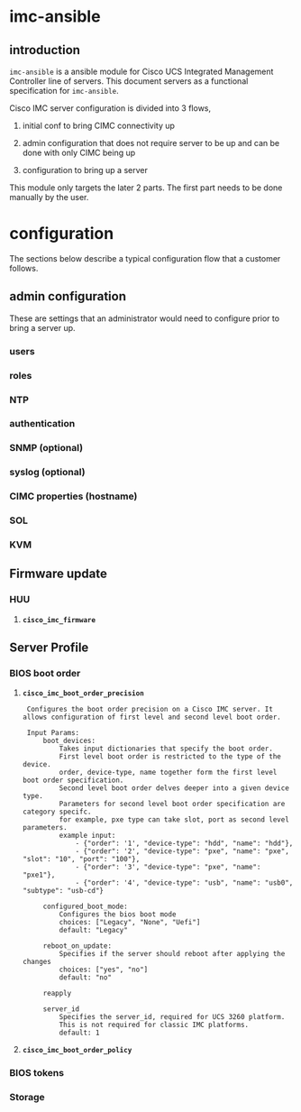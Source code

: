 # imc-ansible

## introduction
`imc-ansible` is a ansible module for Cisco UCS Integrated Management Controller line of servers. This document servers as a functional specification for `imc-ansible`.

Cisco IMC server configuration is divided into 3 flows,

1. initial conf to bring CIMC connectivity up

1. admin configuration that does not require server to be up and can be done with only CIMC being up

1. configuration to bring up a server


This module only targets the later 2 parts. The first part needs to be done manually by the user.


# configuration
The sections below describe a typical configuration flow that a customer follows. 

## admin configuration
These are settings that an administrator would need to configure prior to bring a server up.

### users

### roles

### NTP

### authentication

### SNMP (optional)

### syslog (optional)

### CIMC properties (hostname)

### SOL

### KVM



## Firmware update

### HUU

1. **`cisco_imc_firmware`**


## Server Profile

### BIOS boot order

1. **`cisco_imc_boot_order_precision`**

		Configures the boot order precision on a Cisco IMC server. It allows configuration of first level and second level boot order.
		
		Input Params:
			boot_devices:
				Takes input dictionaries that specify the boot order.
				First level boot order is restricted to the type of the device.
				order, device-type, name together form the first level boot order specification. 
				Second level boot order delves deeper into a given device type.
				Parameters for second level boot order specification are category specifc.
				for example, pxe type can take slot, port as second level parameters.
				example input:
					- {"order": '1', "device-type": "hdd", "name": "hdd"},                    
    				- {"order": '2', "device-type": "pxe", "name": "pxe", "slot": "10", "port": "100"},
    				- {"order": '3', "device-type": "pxe", "name": "pxe1"},                   
    				- {"order": '4', "device-type": "usb", "name": "usb0", "subtype": "usb-cd"}

			configured_boot_mode:
				Configures the bios boot mode
				choices: ["Legacy", "None", "Uefi"]
				default: "Legacy"

			reboot_on_update:
				Specifies if the server should reboot after applying the changes
				choices: ["yes", "no"]
				default: "no"

			reapply

			server_id
				Specifies the server_id, required for UCS 3260 platform. 
				This is not required for classic IMC platforms.
				default: 1
					
		
1. **`cisco_imc_boot_order_policy`**



### BIOS tokens



### Storage

